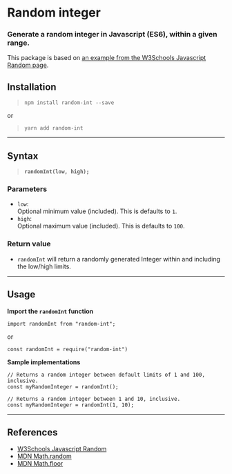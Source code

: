 # **Random integer**

### Generate a random integer in Javascript (ES6), within a given range. 
This package is based on [an example from the W3Schools Javascript Random page](https://www.w3schools.com./js/js_random.asp "W3Schools JavaScript Random").

## **Installation**
> `npm install random-int --save`    

or  

> `yarn add random-int`  

---
## **Syntax**

> **`randomInt(low, high);`**

### **Parameters**
  - `low`:   
  Optional minimum value (included). This is defaults to `1`.
  - `high`:   
  Optional maximum value (included). This is defaults to `100`.


### **Return value**  
  - `randomInt` will return a randomly generated Integer within and including the low/high limits. 
---
## **Usage**

**Import the `randomInt` function**

```
import randomInt from "random-int";
```
or
```
const randomInt = require("random-int")
```
**Sample implementations**
```  
// Returns a random integer between default limits of 1 and 100, inclusive.
const myRandomInteger = randomInt();

// Returns a random integer between 1 and 10, inclusive.
const myRandomInteger = randomInt(1, 10);
```
---
## **References**  
 - [W3Schools Javascript Random](https://www.w3schools.com/js/js_random.asp "W3Schools Javascript Random")
 - [MDN Math.random](https://developer.mozilla.org/en-US/docs/Web/JavaScript/Reference/Global_Objects/Math/random "MDN Math.random")
 - [MDN Math.floor](https://developer.mozilla.org/en-US/docs/Web/JavaScript/Reference/Global_Objects/Math/floor "MDN Math.floor")